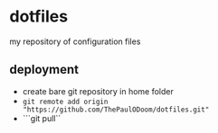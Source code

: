 # dotfiles
my repository of configuration files
## deployment
* create bare git repository in home folder
* ```git remote add origin "https://github.com/ThePaulODoom/dotfiles.git"```
* ```git pull``
